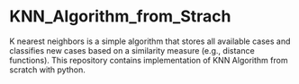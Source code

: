 # KNN_Algorithm_from_Strach
K nearest neighbors is a simple algorithm that stores all available cases and classifies new cases based on a similarity measure (e.g., distance functions). This repository contains implementation of KNN Algorithm from scratch with python.
